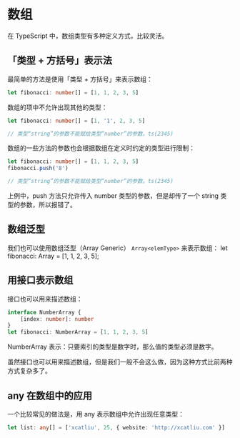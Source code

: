 # 数组

在 TypeScript 中，数组类型有多种定义方式，比较灵活。

## 「类型 + 方括号」表示法

最简单的方法是使用「类型 + 方括号」来表示数组：

```typescript
let fibonacci: number[] = [1, 1, 2, 3, 5]
```

数组的项中不允许出现其他的类型：

```typescript
let fibonacci: number[] = [1, '1', 2, 3, 5]

// 类型“string”的参数不能赋给类型“number”的参数。ts(2345)
```

数组的一些方法的参数也会根据数组在定义时约定的类型进行限制：

```typescript
let fibonacci: number[] = [1, 1, 2, 3, 5]
fibonacci.push('8')

// 类型“string”的参数不能赋给类型“number”的参数。ts(2345)
```

上例中，push 方法只允许传入 number 类型的参数，但是却传了一个 string 类型的参数，所以报错了。

## 数组泛型

我们也可以使用数组泛型（Array Generic） `Array<elemType>` 来表示数组：
let fibonacci: Array<number> = [1, 1, 2, 3, 5];

## 用接口表示数组

接口也可以用来描述数组：

```typescript
interface NumberArray {
	[index: number]: number
}
let fibonacci: NumberArray = [1, 1, 2, 3, 5]
```

NumberArray 表示：只要索引的类型是数字时，那么值的类型必须是数字。

虽然接口也可以用来描述数组，但是我们一般不会这么做，因为这种方式比前两种方式复杂多了。

## any 在数组中的应用

一个比较常见的做法是，用 any 表示数组中允许出现任意类型：

```typescript
let list: any[] = ['xcatliu', 25, { website: 'http://xcatliu.com' }]
```
